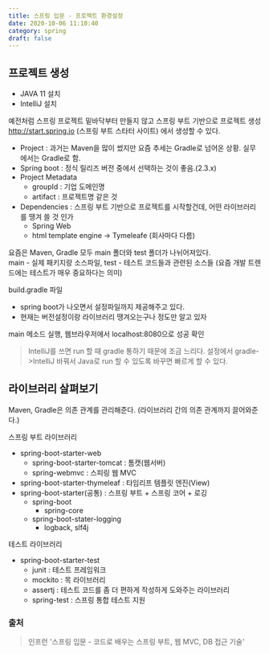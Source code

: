 ```yaml
---
title: 스프링 입문 - 프로젝트 환경설정
date: 2020-10-06 11:10:40
category: spring
draft: false
---
```


## 프로젝트 생성

- JAVA 11 설치
- IntelliJ 설치

예전처럼 스프링 프로젝트 밑바닥부터 만들지 않고 스프링 부트 기반으로 프로젝트 생성   
http://start.spring.io (스프링 부트 스타터 사이트) 에서 생성할 수 있다.

- Project : 과거는 Maven을 많이 썼지만 요즘 추세는 Gradle로 넘어온 상황. 실무에서는 Gradle로 함.
- Spring boot : 정식 릴리즈 버전 중에서 선택하는 것이 좋음.(2.3.x)
- Project Metadata
  - groupId : 기업 도메인명
  - artifact : 프로젝트명 같은 것
- Dependencies : 스프링 부트 기반으로 프로젝트를 시작할건데, 어떤 라이브러리를 땡겨 쓸 것 인가
  - Spring Web
  - html template engine -> Tymeleafe (회사마다 다름)

요즘은 Maven, Gradle 모두 main 폴더와 test 폴더가 나뉘어져있다.  
main - 실제 패키지랑 소스파일, test - 테스트 코드들과 관련된 소스들 (요즘 개발 트렌드에는 테스트가 매우 중요하다는 의미)

build.gradle 파일
- spring boot가 나오면서 설정파일까지 제공해주고 있다.
- 현재는 버전설정이랑 라이브러리 땡겨오는구나 정도만 알고 있자

main 메소드 실행, 웹브라우저에서 localhost:8080으로 성공 확인

> IntelliJ를 쓰면 run 할 때 gradle 통하기 때문에 조금 느리다. 설정에서 gradle->IntelliJ 바꿔서 Java로 run 할 수 있도록 바꾸면 빠르게 할 수 있다.


## 라이브러리 살펴보기

Maven, Gradle은 의존 관계를 관리해준다. (라이브러리 간의 의존 관계까지 끌어와준다.)

스프링 부트 라이브러리
- spring-boot-starter-web
  - spring-boot-starter-tomcat : 톰캣(웹서버)
  - spring-webmvc : 스피링 웹 MVC
- spring-boot-starter-thymeleaf : 타임리프 템플릿 엔진(View)
- spring-boot-starter(공통) : 스프링 부트 + 스프링 코어 + 로깅
  - spring-boot
    - spring-core
  - spring-boot-stater-logging
    - logback, slf4j

테스트 라이브러리
- spring-boot-starter-test
  - junit : 테스트 프레임워크
  - mockito : 목 라이브러리
  - assertj : 테스트 코드를 좀 더 편하게 작성하게 도와주는 라이브러리
  - spring-test : 스프링 통합 테스트 지원


### 출처

> 인프런 '스프링 입문 - 코드로 배우는 스프링 부트, 웹 MVC, DB 접근 기술'
